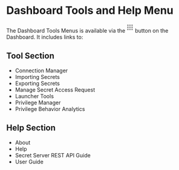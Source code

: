 [title]: # (Dashboard Tools and Help Menu)
[tags]: # (XXX)
[priority]: # (20)

# Dashboard Tools and Help Menu

The Dashboard Tools Menus is available via the ![1557174423911](images/1557174423911.png) button on the Dashboard. It includes links to:

## Tool Section

- Connection Manager
- Importing Secrets
- Exporting Secrets
- Manage Secret Access Request
- Launcher Tools
- Privilege Manager
- Privilege Behavior Analytics

## Help Section

- About
- Help
- Secret Server REST API Guide
- User Guide

